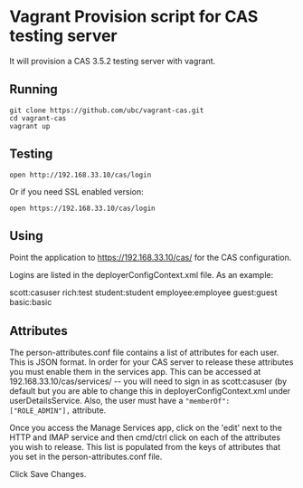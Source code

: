 Vagrant Provision script for CAS testing server
===============================================

It will provision a CAS 3.5.2 testing server with vagrant.

Running
-------

    git clone https://github.com/ubc/vagrant-cas.git
    cd vagrant-cas
    vagrant up

Testing
-------

    open http://192.168.33.10/cas/login

Or if you need SSL enabled version:

    open https://192.168.33.10/cas/login

Using
-----
Point the application to https://192.168.33.10/cas/ for the CAS configuration.

Logins are listed in the deployerConfigContext.xml file. As an example:

scott:casuser
rich:test
student:student
employee:employee
guest:guest
basic:basic

Attributes
----------

The person-attributes.conf file contains a list of attributes for each user. This is JSON format.
In order for your CAS server to release these attributes you must enable them in the services app.
This can be accessed at 192.168.33.10/cas/services/ -- you will need to sign in as scott:casuser
(by default but you are able to change this in deployerConfigContext.xml under userDetailsService.
Also, the user must have a `"memberOf": ["ROLE_ADMIN"],` attribute.

Once you access the Manage Services app, click on the 'edit' next to the HTTP and IMAP service and
then cmd/ctrl click on each of the attributes you wish to release. This list is populated from
the keys of attributes that you set in the person-attributes.conf file.

Click Save Changes.
